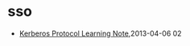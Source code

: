 # sso
* [Kerberos Protocol Learning Note](/2013/2013-04-06-kerberos-protocol-learning-note),2013-04-06 02
